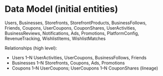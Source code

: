# Data Model (initial entities)
Users, Businesses, Storefronts, StorefrontProducts, BusinessFollows, Friends, Coupons, UserCoupons,
CouponShares, UserActivities, BusinessReviews, Notifications, Ads, Promotions, PlatformConfig,
RevenueTracking, WishlistItems, WishlistMatches

Relationships (high level):
- Users 1–N UserActivities, UserCoupons, BusinessFollows, Friends
- Businesses 1–N Storefronts, Coupons, Ads, Promotions
- Coupons 1–N UserCoupons; UserCoupons 1–N CouponShares (lineage)
